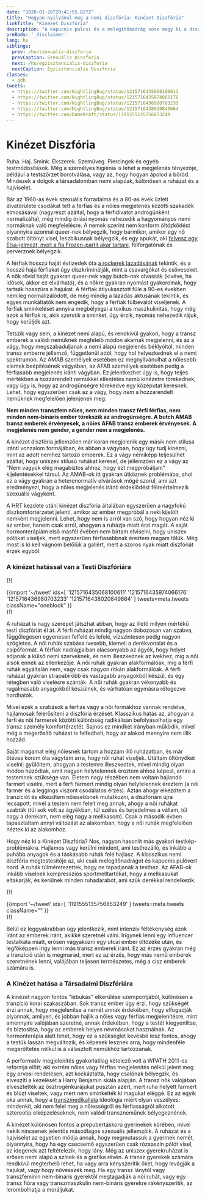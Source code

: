 ```yaml
---
date: "2020-01-26T20:41:55.827Z"
title: "Hogyan nyilvánul meg a nemi diszfória: Kinézet Diszfória"
linkTitle: "Kinézet Diszfória"
description: "A kapucnis pulcsi és a melegítőnadrág sose megy ki a divatból."
preBody: '_disclaimer'
lang: hu
siblings:
  prev: /hu/szexualis-diszforia
  prevCaption: Szexuális Diszfória
  next: /hu/egzisztencialis-diszforia
  nextCaption: Egzisztenciális Diszfória
classes:
  - gdb
tweets:
  - https://twitter.com/NightlingBug/status/1215716435068100611
  - https://twitter.com/NightlingBug/status/1215716435974066176
  - https://twitter.com/NightlingBug/status/1215716436980703233
  - https://twitter.com/NightlingBug/status/1215716438020849664
  - https://twitter.com/DameKraft/status/1191555135756853249
---
```


# Kinézet Diszfória

Ruha. Haj. Smink. Ékszerek. Szemüveg. Piercingek és egyéb testmódosítások. Még a személyes higiénia is lehet a megjelenés tényezője, például a testszőrzet borotválása, vagy az, hogy hogyan ápolod a bőröd. Mindezek a dolgok a társadalomban nemi alapúak, különösen a ruházat és a hajviselet.

Bár az 1960-as évek szexuális forradalma és a 80-as évek üzleti divatőrülete csodákat tett a férfias és a nőies megjelenés közötti szakadék elmosásával (nagyrészt azáltal, hogy a férfidivatot androgünként normalizálta), még mindig óriási nyomás nehezedik a hagyományos nemi normáknak való megfelelésre. A nemek szerint nem konform öltözködést olyannyira azonnal queer-nek bélyegzik, hogy bármikor, amikor egy nő szabott öltönyt visel, leszbikusnak bélyegzik, és egy apukát, aki [felvesz egy Elsa-jelmezt, mert a fia Frozen-partit akar tartani](https://twitter.com/cbsnews/status/1088441623846023168?lang=en), felforgatónak és perverznek bélyegzik.

A férfiak hosszú haját évtizedek óta [a rockerek lázadásának](https://www.youtube.com/watch?v=PbAoXw_DqvM) tekintik, és a hosszú hajú férfiakat úgy diszkriminálják, mint a csavargókat és csöveseket. A nők rövid haját gyakran queer-nek vagy butch-nak olvassák (kivéve, ha idősek, akkor ez elvárható), és a nőkre gyakran nyomást gyakorolnak, hogy tartsák hosszúra a hajukat. A férfiak átlyukasztott füle a 90-es években némileg normalizálódott, de még mindig a lázadás aktusának tekintik, és egyes munkáltatók nem engedik, hogy a férfiak fülbevalót viseljenek. A férfiak sminkelését annyira megbélyegzi a toxikus maszkulinitás, hogy még azok a férfiak is, akik *szeretik* a sminket, úgy érzik, nyomás nehezedik rájuk, hogy kerüljék azt.

Tetszik vagy sem, a kinézet nemi alapú, és rendkívül gyakori, hogy a transz emberek a valódi nemüknek megfelelő módon akarnak megjelenni, és az a vágy, hogy megszabaduljanak a nemi alapú megjelenés béklyóitól, minden transz emberre jellemző, függetlenül attól, hogy hol helyezkednek el a nemi spektrumon. Az AMAB személyek esetében ez megnyilvánulhat a nőiesebb elemek beépítésének vágyában, az AFAB személyek esetében pedig a férfiasabb megjelenés iránti vágyban. Ez jelentkezhet úgy is, hogy teljes mértékben a hozzárendelt nemükkel ellentétes nemű kinézetre törekednek, vagy úgy is, hogy az androgünségre törekedve egy középutat keresnek. Lehet, hogy egyszerűen csak az a vágy, hogy *nem* a hozzárendelt nemüknek megfelelően jelenjenek meg.

**Nem minden transzfem nőies, nem minden transz férfi férfias, nem minden nem-bináris ember törekszik az androgünségre. A butch AMAB transz emberek érvényesek, a nõies AFAB transz emberek érvényesek. A megjelenés nem gender, a gender nem a megjelenés.**

A kinézet diszfória jellemzően már korán megjelenik egy másik nem stílusa iránti vonzalom formájában, és abban a vágyban, hogy úgy tudj kinézni, mint az adott nemhez tartozó emberek. Ez a vágy némiképp teljesülhet azáltal, hogy uniszex stílusú ruhákat keresel, de jellemzően ez a vágy az "Nem vagyok elég magabiztos ahhoz, hogy ezt megpróbáljam" kijelentésekkel társul. Az AMAB-ok itt gyakran ütköznek problémába, ahol ez a vágy gyakran a heteronormatív elvárások mögé szorul, ami azt eredményezi, hogy a nőies megjelenés iránti érdeklődést félreértelmezik szexuális vágyként.

A HRT kezdete utáni kinézet diszfória általában egyszerűen a nagyfokú diszkomfortérzetet jelenti, amikor az ember megpróbál a neki kijelölt nemként megjelenni. Lehet, hogy nem is arról van szó, hogy hogyan néz ki az ember, hanem csak arról, ahogyan a ruházja miatt érzi magát. A saját hormonterápiám első másfél évében nem bírtam elviselni, hogy uniszex pólókat viseljek, mert egyszerűen férfiasabbnak éreztem magam tőlük. Még most is ki kell vágnom belőlük a gallért, mert a szoros nyak miatt diszfóriát érzek egybõl.

### A kinézet hatással van a Testi Diszfóriára

{!{ <div class="gutter">{{import '~/tweet' ids=[
  '1215716435068100611'
  '1215716435974066176'
  '1215716436980703233'
  '1215716438020849664'
] tweets=meta.tweets className="oneblock" }}</div> }!}

A ruházat is nagy szerepet játszhat abban, hogy az illető milyen mértékű testi diszfóriát él át. A férfi ruházat mindig nagyon dobozosan van szabva, függőlegesen egyenesen felfelé és lefelé, vízszintesen pedig nagyon szögletes. A női ruhák szabása ívesebb, kiemeli a derékvonalat és a csípőformát. A férfiak nadrágjaiban alacsonyabb az ágyék, hogy helyet adjanak a külső nemi szerveknek, és nem illeszkednek az ívekhez, míg a női alsók ennek az ellenkezője. A női ruhák gyakran alakformálóak, míg a férfi ruhák egyáltalán nem, vagy csak nagyon ritkán alakformálóak. A férfi ruházat gyakran strapabíróbb és vastagabb anyagokból készül, és egy rétegben való viselésre szánták. A női ruhák gyakran vékonyabb és rugalmasabb anyagokból készülnek, és várhatóan egymásra rétegezve hordhatók.

Mivel ezek a szabások a férfias vagy a női formákhoz vannak rendelve, hajlamosak felerősíteni a diszfória érzését. Klasszikus hatás az, ahogyan a férfi és női farmerek közötti különbség radikálisan befolyásolhatja egy transz személy komfortérzetét. Sajnos ez mindkét irányban működik, mivel még a megerősítő ruházat is felfedheti, hogy az alakod mennyire nem illik hozzád.

Saját magamat elég nõiesnek tartom a hozzám illõ ruházatban, és már ötéves korom óta vágytam arra, hogy nõi ruhát viseljek. Utáltam öltönyöket viselni; gyűlöltem, ahogyan a testemre illeszkedtek, mivel mindig olyan módon húzódtak, amit nagyon helytelennek éreztem ahhoz képest, amire a testemnek szüksége van. Életem nagy részében nem voltam hajlandó farmert viselni, mert a férfi farmert mindig olyan helytelennek éreztem (a női farmer és a leggings viszont csodálatos érzés). Aztán ahogy elkezdtem a tranzíciót és elkezdtem nőiesebbnek mutatkozni, a diszfóriám újra lecsapott, mivel a testem nem felelt meg annak, ahogy a női ruhákat szabták (túl sok volt az ágyékban, túl széles és terjedelmes a vállam, túl nagy a derekam, nem elég nagy a mellkasom). Csak a második évben tapasztaltam annyi változást az alakomban, hogy a női ruhák megfelelően néztek ki az alakomhoz.

Hogy néz ki a Kinézet Diszfória? Nos, nagyon hasonlít más gyakori testkép-problémákra. Hajlamos vagy kerülni mindent, ami testhezálló, és inkább a puhább anyagok és a táskásabb ruhák felé hajlasz. A klasszikus nemi diszfória megtestesítõje az, aki csak melegítőnadrágot és kapucnis pulóvert hord. A ruhák túlméretezettek, hogy ne tapadjanak a testhez. Az AFAB-ok inkább viselnek kompressziós sportmelltartókat, hogy a mellkasukat eltakarják, és kerülnek minden ruhadarabot, ami szűk derékkal rendelkezik.

{!{ <div class="gutter">{{import '~/tweet' ids=[
  '1191555135756853249'
] tweets=meta.tweets className="" }}</div> }!}

Belül ez leggyakrabban úgy jelentkezik, mint intenzív féltékenység azok iránt az emberek iránt, akikké szeretnél válni. Irigynek lenni egy influencer testalkata miatt, erősen vágyakozni egy utcai ember öltözéke után, és legfőképpen irigy lenni más transz emberek iránt. Ez az érzés gyakran még a tranzíció után is megmarad, mert ez az érzés, hogy más nemű emberek szeretnének lenni, valójában teljesen természetes, még a cisz emberek számára is.


### A Kinézet hatása a Társadalmi Diszfóriára

A kinézet nagyon fontos "lebukás" elkerülése szempontjából, különösen a tranzíció korai szakaszában. Sok transz ember úgy érzi, hogy szükségét érzi annak, hogy megjelenítse a nemét annak érdekében, hogy elfogadják olyannak, amilyen, és jobban hajlik a nőies vagy férfias megjelenítésre, mint amennyire valójában szeretné, annak érdekében, hogy a testét kiegyenlítse, és biztosítsa, hogy az emberek helyes névmásokat használnak. Az hormonterápia alatt lehet, hogy ez a szükséglet kevésbé lesz fontos, ahogy a testük lassan megváltozik, és képesek lesznek arra, hogy mindenféle megerõltetés nélkül is a választott nemükhöz tartozzanak.

A performatív megjelenítés gyakorlatilag kötelező volt a WPATH 2011-es reformja előtt; aki extrém nőies vagy férfias megjelenítés nélkül jelent meg egy orvosi rendelésen, azt kockáztatta, hogy csalónak bélyegzik, és elveszíti a kezelését a Harry Benjamin skála alapján. A transz nők valójában elvesztették az ösztrogénkúrájukat pusztán azért, mert ruha helyett farmert és blúzt viseltek, vagy mert nem sminkelték ki magukat eléggé. Ez az egyik oka annak, hogy a [transzmedikalista](https://en.wikipedia.org/wiki/Transmedicalism) ideológia miért olyan veszélyes: mindenkit, aki nem felel meg a nőiességről és férfiasságról alkotott sztereotip elképzeléseknek, nem valódi transzneműnek bélyegeznének.

A kinézet különösen fontos a prepubertáskorú gyermekek körében, mivel nekik nincsenek jelentős másodlagos szexuális jellemzőik. A ruházat és a hajviselet az egyetlen módja annak, hogy megmutassuk a gyermek nemét, olyannyira, hogy ha egy csecsemő egyszerűen csak rózsaszín pólót visel, az idegenek azt feltételezik, hogy lány. Még az uniszex gyerekruházat is erősen nemi alapú a színek és a grafika révén. A transz gyerekek számára rendkívül megterhelő lehet, ha vagy arra kényszerítik őket, hogy levágják a hajukat, vagy hogy növesszék meg. Ha egy transz lánytól vagy transzfeminin nem-bináris gyerektől megtagadják a nõi ruhát, vagy egy transz fiúra vagy transzmaszkulin nem-bináris gyerekre rákényszerítik, az lerombolhatja a moráljukat.
